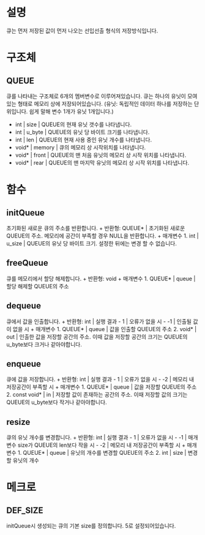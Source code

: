 # 설명
큐는 먼저 저장된 값이 먼저 나오는 선입선출 형식의 저장방식입니다. 

# 구조체
## QUEUE 
큐를 나타내는 구조체로 6개의 멤버변수로 이루어져있습니다.
큐는 하나의 유닛이 모여있는 형태로 메모리 상에 저장되어있습니다. 
(유닛: 독립적인 데이터 하나를 저장하는 단위입니다. 쉽게 말해 변수 1개가 유닛 1개입니다.)

+ int | size | QUEUE의 현재 유닛 갯수를 나타냅니다. 
+ int | u_byte | QUEUE의 유닛 당 바이트 크기를 나타냅니다. 
+ int | len | QUEUE의 현재 사용 중인 유닛 개수를 나타냅니다. 
+ void&#42; | memory | 큐의 메모리 상 시작위치를 나타냅니다. 
+ void&#42; | front | QUEUE의 맨 처음 유닛의 메모리 상 시작 위치를 나타냅니다. 
+ void&#42; | rear | QUEUE의 맨 마지막 유닛의 메모리 상 시작 위치를 나타냅니다. 

# 함수 

## initQueue
초기화된 새로운 큐의 주소를 반환합니다. 
	+ 반환형: QUEUE&#42; | 초기화된 새로운 QUEUE의 주소. 메모리에 공간이 부족할 경우 NULL을 반환합니다. 
	+ 매개변수 
		1. int | u_size | QUEUE의 유닛 당 바이트 크기. 설정한 뒤에는 변경 할 수 없습니다. 

## freeQueue
큐를 메모리에서 할당 해제합니다. 
	+ 반환형: void 
	+ 매개변수 
		1. QUEUE&#42; | queue | 할당 해제할 QUEUE의 주소 

## dequeue
큐에서 값을 인출합니다. 
	+ 반환형: int | 실행 결과 
		- 1 | 오류가 없을 시 
		- -1 | 인출될 값이 없을 시 
	+ 매개변수 
		1. QUEUE&#42; | queue | 값을 인출할 QUEUE의 주소 
		2. void&#42; | out | 인출한 값을 저장할 공간의 주소. 이때 값을 저장할 공간의 크기는 QUEUE의 u_byte보다 크거나 같아야합니다. 

## enqueue 
큐에 값을 저장합니다. 
	+ 반환형: int | 실행 결과 
		- 1 | 오류가 없을 시 
		- -2 | 메모리 내 저장공간이 부족할 시 
	+ 매개변수 
		1. QUEUE&#42; | queue | 값을 저장할 QUEUE의 주소 
		2. const void&#42; | in | 저장할 값이 존재하는 공간의 주소. 이때 저장할 값의 크기는 QUEUE의 u_byte보다 작거나 같아야합니다. 

## resize 
큐의 유닛 개수를 변경합니다. 
	+ 반환형: int | 실행 결과 
		- 1 | 오류가 없을 시 
		- -1 | 매개변수 size가 QUEUE의 len보다 작을 시 
		- -2 | 메모리 내 저장공간이 부족할 시 
	+ 매개변수 
		1. QUEUE&#42; | queue | 유닛의 개수를 변경할 QUEUE의 주소 
		2. int | size | 변경할 유닛의 개수 
		
# 메크로 

## DEF_SIZE 
initQueue시 생성되는 큐의 기본 size를 정의합니다. 5로 설정되어있습니다. 